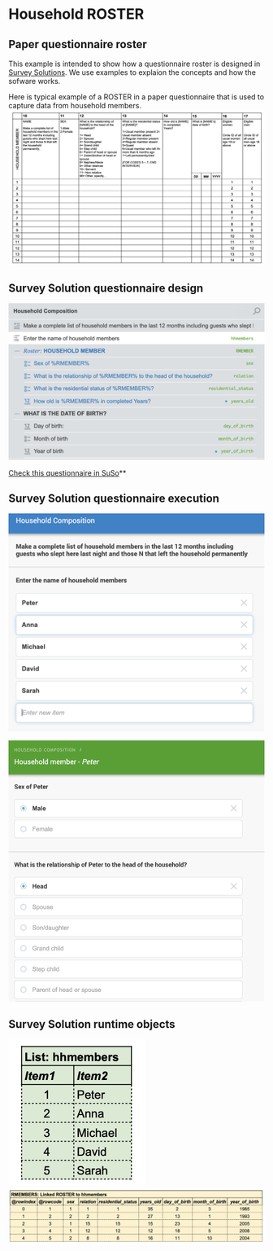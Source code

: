 # Household ROSTER

## Paper questionnaire roster
This example is intended to show how a questionnaire roster is designed in [Survey Solutions](https://mysurvey.solutions/). We use examples to explaion the concepts and how the sofware works.

Here is typical example of a ROSTER in a paper questionnaire that is used to capture data from household members.
![Paper questionnaire ROSTER](ht/../images/E1.paperform.jpg)
 
## Survey Solution questionnaire design
![](ht../../images/E1.susu.designer.jpg)

[Check this questionnaire in SuSo](https://webtester.mysurvey.solutions/WebTester/Interview/ca6d1e51427945738f2189e69c25b65d/Section/7fa7e4e509e9cf60f8139c9879a456cc_1)**

## Survey Solution questionnaire execution
![](ht/../images/E1.suso.hhmemebers.jpg)

![](ht/../images/E1.suso.RMEMBERS.jpg)

## Survey Solution runtime objects
![](ht/../images/E1.mem.hhmembers.jpg)
![](th/../images/E1.mem.RMEMBERS.jpg)
